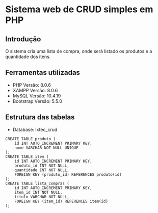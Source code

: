 # Sistema web de CRUD simples em PHP

## Introdução
O sistema cria uma lista de compra, onde será listado os produtos e a quantidade dos itens.

## Ferramentas utilizadas
- PHP Versão: 8.0.6
- XAMPP Versão: 8.0.6
- MySQL Versão: 10.4.19
- Bootstrap Versão: 5.5.0

## Estrutura das tabelas
- Database: lxtec_crud

```
CREATE TABLE produto (
    id INT AUTO_INCREMENT PRIMARY KEY,
    nome VARCHAR NOT NULL UNIQUE
);
CREATE TABLE item (
    id INT AUTO_INCREMENT PRIMARY KEY,
    produto_id INT NOT NULL,
    quantidade INT NOT NULL,
    FOREIGN KEY (produto_id) REFERENCES produto(id)
);
CREATE TABLE lista_compras (
    id INT AUTO_INCREMENT PRIMARY KEY,
    item_id INT NOT NULL,
    titulo VARCHAR NOT NULL,
    FOREIGN KEY (item_id) REFERENCES item(id)
);
```
